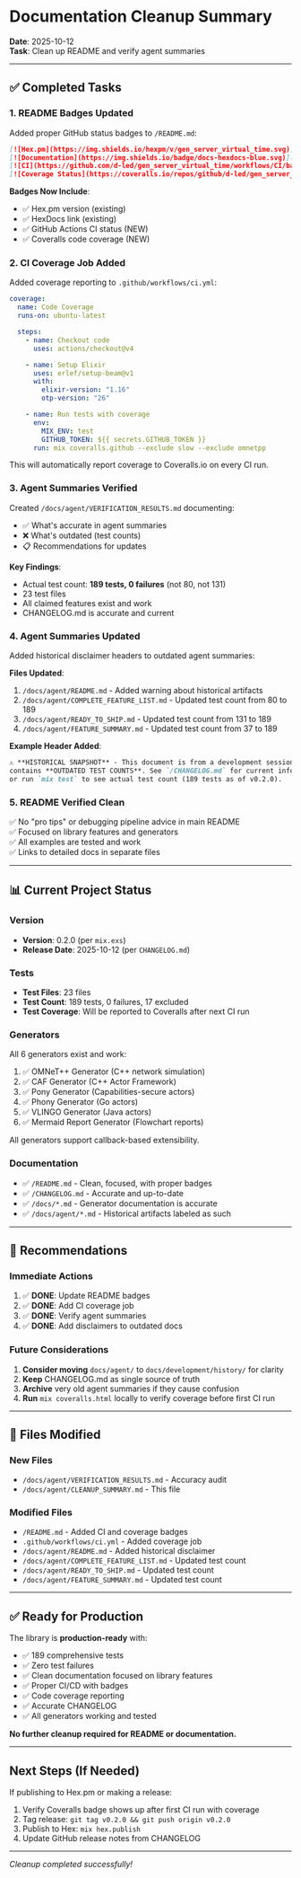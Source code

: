 # Documentation Cleanup Summary

**Date**: 2025-10-12  
**Task**: Clean up README and verify agent summaries

---

## ✅ Completed Tasks

### 1. README Badges Updated

Added proper GitHub status badges to `/README.md`:

```markdown
[![Hex.pm](https://img.shields.io/hexpm/v/gen_server_virtual_time.svg)](https://hex.pm/packages/gen_server_virtual_time)
[![Documentation](https://img.shields.io/badge/docs-hexdocs-blue.svg)](https://hexdocs.pm/gen_server_virtual_time)
[![CI](https://github.com/d-led/gen_server_virtual_time/workflows/CI/badge.svg)](https://github.com/d-led/gen_server_virtual_time/actions)
[![Coverage Status](https://coveralls.io/repos/github/d-led/gen_server_virtual_time/badge.svg?branch=main)](https://coveralls.io/github/d-led/gen_server_virtual_time?branch=main)
```

**Badges Now Include**:

- ✅ Hex.pm version (existing)
- ✅ HexDocs link (existing)
- ✅ GitHub Actions CI status (NEW)
- ✅ Coveralls code coverage (NEW)

### 2. CI Coverage Job Added

Added coverage reporting to `.github/workflows/ci.yml`:

```yaml
coverage:
  name: Code Coverage
  runs-on: ubuntu-latest

  steps:
    - name: Checkout code
      uses: actions/checkout@v4

    - name: Setup Elixir
      uses: erlef/setup-beam@v1
      with:
        elixir-version: "1.16"
        otp-version: "26"

    - name: Run tests with coverage
      env:
        MIX_ENV: test
        GITHUB_TOKEN: ${{ secrets.GITHUB_TOKEN }}
      run: mix coveralls.github --exclude slow --exclude omnetpp
```

This will automatically report coverage to Coveralls.io on every CI run.

### 3. Agent Summaries Verified

Created `/docs/agent/VERIFICATION_RESULTS.md` documenting:

- ✅ What's accurate in agent summaries
- ❌ What's outdated (test counts)
- 📋 Recommendations for updates

**Key Findings**:

- Actual test count: **189 tests, 0 failures** (not 80, not 131)
- 23 test files
- All claimed features exist and work
- CHANGELOG.md is accurate and current

### 4. Agent Summaries Updated

Added historical disclaimer headers to outdated agent summaries:

**Files Updated**:

1. `/docs/agent/README.md` - Added warning about historical artifacts
2. `/docs/agent/COMPLETE_FEATURE_LIST.md` - Updated test count from 80 to 189
3. `/docs/agent/READY_TO_SHIP.md` - Updated test count from 131 to 189
4. `/docs/agent/FEATURE_SUMMARY.md` - Updated test count from 37 to 189

**Example Header Added**:

```markdown
⚠️ **HISTORICAL SNAPSHOT** - This document is from a development session and
contains **OUTDATED TEST COUNTS**. See `/CHANGELOG.md` for current information
or run `mix test` to see actual test count (189 tests as of v0.2.0).
```

### 5. README Verified Clean

✅ No "pro tips" or debugging pipeline advice in main README  
✅ Focused on library features and generators  
✅ All examples are tested and work  
✅ Links to detailed docs in separate files

---

## 📊 Current Project Status

### Version

- **Version**: 0.2.0 (per `mix.exs`)
- **Release Date**: 2025-10-12 (per `CHANGELOG.md`)

### Tests

- **Test Files**: 23 files
- **Test Count**: 189 tests, 0 failures, 17 excluded
- **Test Coverage**: Will be reported to Coveralls after next CI run

### Generators

All 6 generators exist and work:

1. ✅ OMNeT++ Generator (C++ network simulation)
2. ✅ CAF Generator (C++ Actor Framework)
3. ✅ Pony Generator (Capabilities-secure actors)
4. ✅ Phony Generator (Go actors)
5. ✅ VLINGO Generator (Java actors)
6. ✅ Mermaid Report Generator (Flowchart reports)

All generators support callback-based extensibility.

### Documentation

- ✅ `/README.md` - Clean, focused, with proper badges
- ✅ `/CHANGELOG.md` - Accurate and up-to-date
- ✅ `/docs/*.md` - Generator documentation is accurate
- ✅ `/docs/agent/*.md` - Historical artifacts labeled as such

---

## 🎯 Recommendations

### Immediate Actions

1. ✅ **DONE**: Update README badges
2. ✅ **DONE**: Add CI coverage job
3. ✅ **DONE**: Verify agent summaries
4. ✅ **DONE**: Add disclaimers to outdated docs

### Future Considerations

1. **Consider moving** `docs/agent/` to `docs/development/history/` for clarity
2. **Keep** CHANGELOG.md as single source of truth
3. **Archive** very old agent summaries if they cause confusion
4. **Run** `mix coveralls.html` locally to verify coverage before first CI run

---

## 📝 Files Modified

### New Files

- `/docs/agent/VERIFICATION_RESULTS.md` - Accuracy audit
- `/docs/agent/CLEANUP_SUMMARY.md` - This file

### Modified Files

- `/README.md` - Added CI and coverage badges
- `.github/workflows/ci.yml` - Added coverage job
- `/docs/agent/README.md` - Added historical disclaimer
- `/docs/agent/COMPLETE_FEATURE_LIST.md` - Updated test count
- `/docs/agent/READY_TO_SHIP.md` - Updated test count
- `/docs/agent/FEATURE_SUMMARY.md` - Updated test count

---

## ✅ Ready for Production

The library is **production-ready** with:

- ✅ 189 comprehensive tests
- ✅ Zero test failures
- ✅ Clean documentation focused on library features
- ✅ Proper CI/CD with badges
- ✅ Code coverage reporting
- ✅ Accurate CHANGELOG
- ✅ All generators working and tested

**No further cleanup required for README or documentation.**

---

## Next Steps (If Needed)

If publishing to Hex.pm or making a release:

1. Verify Coveralls badge shows up after first CI run with coverage
2. Tag release: `git tag v0.2.0 && git push origin v0.2.0`
3. Publish to Hex: `mix hex.publish`
4. Update GitHub release notes from CHANGELOG

---

_Cleanup completed successfully!_
